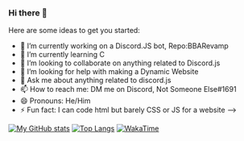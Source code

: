 ### Hi there 👋


Here are some ideas to get you started:

- 🔭 I’m currently working on a Discord.JS bot, Repo:BBARevamp
- 🌱 I’m currently learning C
- 👯 I’m looking to collaborate on anything related to Discord.js
- 🤔 I’m looking for help with making a Dynamic Website
- 💬 Ask me about anything related to discord.js
- 📫 How to reach me: DM me on Discord, Not Someone Else#1691
- 😄 Pronouns: He/Him
- ⚡ Fun fact: I can code html but barely CSS or JS for a website
-->

[![My GitHub stats](https://github-readme-stats.vercel.app/api?username=nottimisreal)](https://github.com/nottimisreal/github-readme-stats)
[![Top Langs](https://github-readme-stats.vercel.app/api/top-langs/?username=nottimisreal)](https://github.com/nottimisreal/github-readme-stats)
[![WakaTime](https://github-readme-stats.vercel.app/api/wakatime?username=nottimisreal)](https://github.com/nottimisreal/github-readme-stats)
